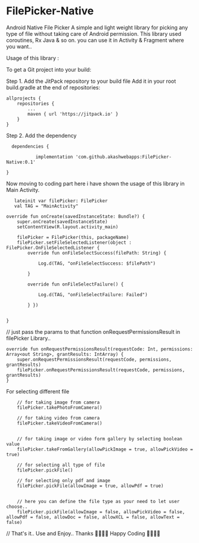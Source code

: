 # FilePicker-Native
Android Native File Picker
A simple and light weight library for picking any type of file without taking care of Android permission. 
This library used coroutines, Rx Java & so on. you can use it in Activity & Fragment where you want..

Usage of this library :

To get a Git project into your build:

Step 1. Add the JitPack repository to your build file
Add it in your root build.gradle at the end of repositories:

	allprojects {
		repositories {
			...
			maven { url 'https://jitpack.io' }
		}
	}


Step 2. Add the dependency

      dependencies {
	       
               implementation 'com.github.akashwebapps:FilePicker-Native:0.1'

	}

Now moving to coding part here i have shown the usage of this library in Main Activity.

       lateinit var filePicker: FilePicker
       val TAG = "MainActivity"

    override fun onCreate(savedInstanceState: Bundle?) {
        super.onCreate(savedInstanceState)
        setContentView(R.layout.activity_main)

        filePicker = FilePicker(this, packageName)
        filePicker.setFileSelectedListener(object : FilePicker.OnFileSelectedListener {
            override fun onFileSelectSuccess(filePath: String) {

                Log.d(TAG, "onFileSelectSuccess: $filePath")

            }

            override fun onFileSelectFailure() {

                Log.d(TAG, "onFileSelectFailure: Failed")

            } })


    }



// just pass the params to that function onRequestPermissionsResult in filePicker Library..



    override fun onRequestPermissionsResult(requestCode: Int, permissions: Array<out String>, grantResults: IntArray) {
        super.onRequestPermissionsResult(requestCode, permissions, grantResults)
        filePicker.onRequestPermissionsResult(requestCode, permissions, grantResults)
    }




For selecting different file 

        // for taking image from camera
        filePicker.takePhotoFromCamera()

        // for taking video from camera
        filePicker.takeVideoFromCamera()


        // for taking image or video form gallery by selecting boolean value
        filePicker.takeFromGallery(allowPickImage = true, allowPickVideo = true)

        // for selecting all type of file
        filePicker.pickFile()

        // for selecting only pdf and image
        filePicker.pickFile(allowImage = true, allowPdf = true)


        // here you can define the file type as your need to let user choose..
        filePicker.pickFile(allowImage = false, allowPickVideo = false, allowPdf = false, allowDoc = false, allowXCL = false, allowText = false)



// That's it.. Use and Enjoy.. Thanks
🙏🙏🙏🙏 Happy Coding 🙏🙏🙏🙏

